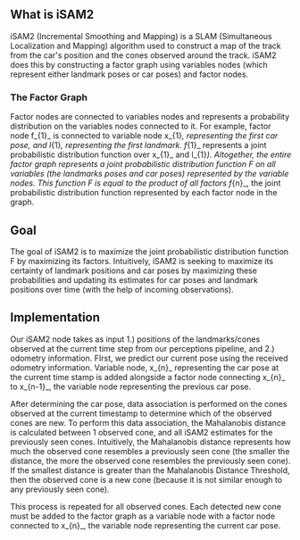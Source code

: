 ## What is iSAM2
iSAM2 (Incremental Smoothing and Mapping) is a SLAM (Simultaneous Localization and Mapping) algorithm used to construct a map of the track from the car's position and the cones observed around the track. iSAM2 does this by constructing a factor graph using variables nodes (which represent either landmark poses or car poses) and factor nodes.

### The Factor Graph
Factor nodes are connected to variables nodes and represents a probability distribution on the variables nodes connected to it. For example, factor node f_{1}_ is connected to variable node x_{1}_, representing the first car pose, and l_{1}_, representing the first landmark. f_{1}_ represents a joint probabilistic distribution function over x_{1}_ and l_{1}_). Altogether, the entire factor graph represents a joint probabilistic distribution function F on all variables (the landmarks poses and car poses) represented by the variable nodes. This function F is equal to the product of all factors f_{n}_, the joint probabilistic distribution function represented by each factor node in the graph.

## Goal
The goal of iSAM2 is to maximize the joint probabilistic distribution function F by maximizing its factors. Intuitively, iSAM2 is seeking to maximize its certainty of landmark positions and car poses by maximizing these probabilities and updating its estimates for car poses and landmark positions over time (with the help of incoming observations).

## Implementation
Our iSAM2 node takes as input 1.) positions of the landmarks/cones observed at the current time step from our perceptions pipeline, and 2.) odometry information. FIrst, we predict our current pose using the received odometry information. Variable node, x_{n}_ representing the car pose at the current time stamp is added alongside a factor node connecting x_{n}_ to x_{n-1}_, the variable node representing the previous car pose.

After determining the car pose, data association is performed on the cones observed at the current timestamp to determine which of the observed cones are new. To perform this data association, the Mahalanobis distance is calculated between 1 observed cone, and all iSAM2 estimates for the previously seen cones. Intuitively, the Mahalanobis distance represents how much the observed cone resembles a previously seen cone (the smaller the distance, the more the observed cone resembles the previously seen cone). If the smallest distance is greater than the Mahalanobis Distance Threshold, then the observed cone is a new cone (because it is not similar enough to any previously seen cone).

This process is repeated for all observed cones. Each detected new cone must be added to the factor graph as a variable node with a factor node connected to x_{n}_, the variable node representing the current car pose.
